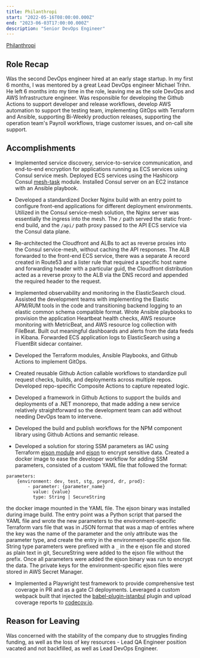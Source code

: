 ```yaml
---
title: Philanthropi
start: "2022-05-16T08:00:00.000Z"
end: "2023-06-03T17:00:00.000Z"
description: "Senior DevOps Engineer"
---
```


<a href="https://philanthropi.com/" target="_blank">Philanthropi</a>

## Role Recap

Was the second DevOps engineer hired at an early stage startup. In my first 6 months, I was mentored by a great Lead DevOps engineer Michael Trihn. He left 6 months into my time in the role, leaving me as the sole DevOps and AWS Infrastructure engineer. Was responsible for developing the Github Actions to support developer and release workflows, develop AWS automation to support the testing team, implementing GitOps with Terraform and Ansible, supporting Bi-Weekly production releases, supporting the operation team's Payroll workflows, triage customer issues, and on-call site support.

## Accomplishments

- Implemented service discovery, service-to-service communication, and end-to-end encryption for applications running as ECS services using Consul service mesh. Deployed ECS services using the Hashicorp Consul <a href="https://github.com/hashicorp/terraform-aws-consul-ecs/tree/main/modules/mesh-task" target="_blank">mesh-task</a> module. Installed Consul server on an EC2 instance with an Ansible playbook.

- Developed a standardized Docker Nginx build with an entry point to configure front-end applications for different deployment environments. Utilized in the Consul service-mesh solution, the Nginx server was essentially the ingress into the mesh. The `/` path served the static front-end build, and the `/api/` path proxy passed to the API ECS service via the Consul data plane.

- Re-architected the Cloudfront and ALBs to act as reverse proxies into the Consul service-mesh, without caching the API responses. The ALB forwarded to the front-end ECS service, there was a separate A record created in Route53 and a lister rule that required a specific host name and forwarding header with a particular guid, the Cloudfront distribution acted as a reverse proxy to the ALB via the DNS record and appended the required header to the request.

- Implemented observability and monitoring in the ElasticSearch cloud. Assisted the development teams with implementing the Elastic APM/RUM tools in the code and transitioning backend logging to an elastic common schema compatible format. Wrote Ansible playbooks to provision the application Heartbeat health checks, AWS resource monitoring with MetricBeat, and AWS resource log collection with FileBeat. Built out meaningful dashboards and alerts from the data feeds in Kibana. Forwarded ECS application logs to ElasticSearch using a FluentBit sidecar container.

- Developed the Terraform modules, Ansible Playbooks, and Github Actions to implement GitOps.

- Created reusable Github Action callable workflows to standardize pull request checks, builds, and deployments across multiple repos. Developed repo-specific Composite Actions to capture repeated logic.

- Developed a framework in Github Actions to support the builds and deployments of a .NET monorepo, that made adding a new service relatively straightforward so the development team can add without needing DevOps team to intervene.

- Developed the build and publish workflows for the NPM component library using Github Actions and semantic release.

- Developed a solution for storing SSM parameters as IAC using Terraform <a href="https://registry.terraform.io/providers/bouk/ejson/latest" target="_blank">ejson module</a> and <a href="https://github.com/Shopify/ejson" target="_blank">ejson</a> to encrypt sensitive data. Created a docker image to ease the developer workflow for adding SSM parameters, consisted of a custom YAML file that followed the format:

```
parameters:
    {environment: dev, test, stg, preprd, dr, prod}:
        - parameter: {parameter_name}
          value: {value}
          type: String | SecureString

```

the docker image mounted in the YAML file. The ejson binary was installed during image build. The entry point was a Python script that parsed the YAML file and wrote the new parameters to the environment-specific Terraform vars file that was in JSON format that was a map of entries where the key was the name of the parameter and the only attribute was the parameter type, and create the entry in the environment-specific ejson file. String type parameters were prefixed with a `_` in the e ejson file and stored as plain text in git, SecureString were added to the ejson file without the prefix. Once all parameters were added the ejson binary was run to encrypt the data. The private keys for the environment-specific ejson files were stored in AWS Secret Manager.

- Implemented a Playwright test framework to provide comprehensive test coverage in PR and as a gate CI deployments. Leveraged a custom webpack built that injected the <a href="https://github.com/istanbuljs/babel-plugin-istanbul" target="_blank">babel-plugin-istanbul</a> plugin and upload coverage reports to <a href="https://about.codecov.io/" target="_blank">codecov.io</a>.

## Reason for Leaving

Was concerned with the stability of the company due to struggles finding funding, as well as the loss of key resources - Lead QA Engineer position vacated and not backfilled, as well as Lead DevOps Engineer.
